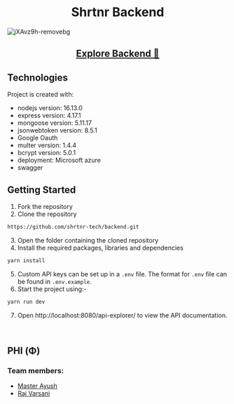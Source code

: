 <div align="center">
  <h1>Shrtnr Backend</h1>

</div>


 ![jXAvz9h-removebg](https://user-images.githubusercontent.com/75676675/149315884-dff616eb-fde5-48db-9000-de9988792ea0.png)

 
<div align="center">
 <h2>
  <a href="https://api.shrtnr.tech/api-explorer/">Explore Backend 🔗 </a></h2>

</div>
 

 
## Technologies

Project is created with:
* nodejs version: 16.13.0
* express version: 4.17.1
* mongoose version: 5.11.17
* jsonwebtoken version: 8.5.1
* Google Oauth
* multer version: 1.4.4
* bcrypt version: 5.0.1
* deployment: Microsoft azure 
* swagger

## Getting Started

1. Fork the repository
2. Clone the repository

```sh
https://github.com/shrtnr-tech/backend.git
```

3. Open the folder containing the cloned repository
4. Install the required packages, libraries and dependencies

```sh
yarn install
```

5. Custom API keys can be set up in a `.env` file. The format for `.env` file can be found in `.env.example`.
6. Start the project using:-

```sh
yarn run dev
```

7. Open http://localhost:8080/api-explorer/ to view the API documentation.

<br/>

## PHI (Φ)
### Team members: 
 * [Master Ayush](https://github.com/WeryZebra-Yue)  
 * [Raj Varsani](https://github.com/RajVarsani)
